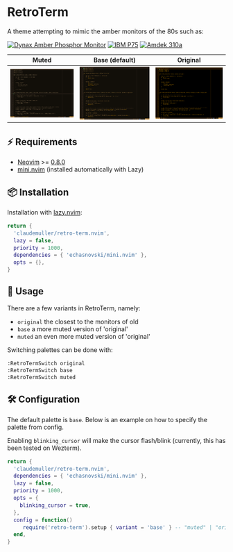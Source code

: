 # RetroTerm

A theme attempting to mimic the amber monitors of the 80s such as:

[![Dynax Amber Phosphor Monitor](https://henrylowe.net/wp-content/uploads/2024/12/tempimagebiujrh.jpg?w=260)](https://henrylowe.net/2024/12/01/a-1982-usi-pi3-amber-crt-monitor/)
[![IBM P75](https://e3bkpsfzr34.exactdn.com/wp-content/uploads/2020/09/IMG_0767_touched-scaled.jpg?lossy=1&w=260&ssl=1)](https://retropaq.com/the-most-powerful-portable-ibm-p75/)
[![Amdek 310a](https://litendeavor.wordpress.com/wp-content/uploads/2015/02/amber.jpg?w=260)](https://litendeavor.wordpress.com/2015/02/13/love-that-blinking-command-line/)


| Muted | Base (default) | Original |
| -------------------------- | -------------------------- | -------------------------- |
| ![muted](images/muted.png)         | ![base](images/base.png)         | ![original](images/original.png) |


## ⚡️ Requirements

- [Neovim](https://github.com/neovim/neovim) >= [0.8.0](https://github.com/neovim/neovim/releases/tag/v0.8.0)
- [mini.nvim](https://github.com/echasnovski/mini.nvim) (installed automatically with Lazy)

## 📦 Installation

Installation with [lazy.nvim](https://github.com/folke/lazy.nvim):

```lua
return {
  'claudemuller/retro-term.nvim',
  lazy = false,
  priority = 1000,
  dependencies = { 'echasnovski/mini.nvim' },
  opts = {},
}
```

## 🚀 Usage

There are a few variants in RetroTerm, namely:

- `original` the closest to the monitors of old
- `base` a more muted version of 'original'
- `muted` an even more muted version of  'original'

Switching palettes can be done with:

```vim
:RetroTermSwitch original
:RetroTermSwitch base
:RetroTermSwitch muted
```

## 🛠️ Configuration

The default palette is `base`. Below is an example on how to specify the palette from config.

Enabling `blinking_cursor` will make the cursor flash/blink (currently, this has been tested on Wezterm).

```lua
return {
  'claudemuller/retro-term.nvim',
  dependencies = { 'echasnovski/mini.nvim' },
  lazy = false,
  priority = 1000,
  opts = {
    blinking_cursor = true,
  },
  config = function()
     require('retro-term').setup { variant = 'base' } -- "muted" | "original" | "base"
  end,
}
```

